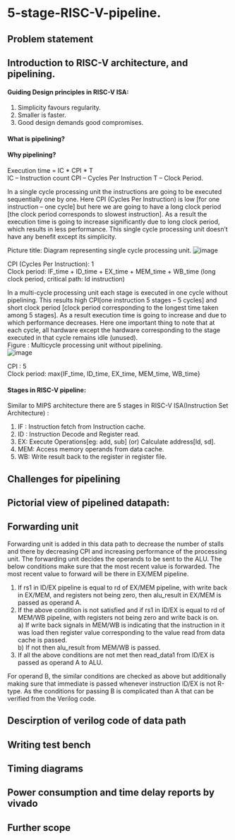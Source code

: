 # 5-stage-RISC-V-pipeline.

## Problem statement

## Introduction to RISC-V architecture, and pipelining.

#### Guiding Design principles in RISC-V ISA:
1) Simplicity favours regularity.
2) Smaller is faster.
3) Good design demands good compromises.

#### What is pipelining?

#### Why pipelining?

Execution time = IC * CPI * T <br/>
IC – Instruction count
CPI – Cycles Per Instruction
T – Clock Period.

In a single cycle processing unit the instructions are going to be executed sequentially one by one. Here CPI (Cycles Per Instruction) is low [for one instruction – one cycle] but here we are going to have a long clock period [the clock period corresponds to slowest instruction]. As a result the execution time is going to increase significantly due to long clock period, which results in less performance. This single cycle processing unit doesn’t have any benefit except its simplicity.

Picture title: Diagram representing single cycle processing unit.
![image](https://github.com/112101011/5-stage-RISC-V-pipeline./assets/111628378/565f1baa-7f5c-470f-98d9-e202809610d0)

CPI (Cycles Per Instruction): 1 <br/>
Clock period: IF_time + ID_time + EX_time + MEM_time + WB_time
		    (long clock period, critical path: ld instruction) 

In a multi-cycle processing unit each stage is executed in one cycle without pipelining. This results high CPI[one instruction 5 stages – 5 cycles] and short clock period [clock period corresponding to the longest time taken among 5 stages]. As a result execution time is going to increase and due to which performance decreases. Here one important thing to note that at each cycle, all hardware except the hardware corresponding to the stage executed in that cycle remains idle (unused). <br/>
Figure : Multicycle processing unit without pipelining. <br/>
![image](https://github.com/112101011/5-stage-RISC-V-pipeline./assets/111628378/1092caa2-fae6-447a-b17a-404f6f59b6f6) <br/>

CPI : 5 <br/>
Clock period:  max{IF_time, ID_time, EX_time, MEM_time,  WB_time}

#### Stages in RISC-V pipeline:
Similar to MIPS architecture there are 5 stages in RISC-V ISA(Instruction Set Architecture) :
1) IF : Instruction fetch from Instruction cache.
2) ID : Instruction Decode and Register read.
3) EX: Execute Operations[eg: add, sub] (or) Calculate address[ld, sd].
4) MEM: Access memory operands from data cache.
5) WB: Write result back to the register in register file.


## Challenges for pipelining

## Pictorial view of pipelined datapath:

## Forwarding unit

Forwarding unit is added in this data path to decrease the number of stalls and there by decreasing CPI and increasing performance of the processing unit.
The forwarding unit decides the operands to be sent to the ALU. The below conditions make sure that the most recent value is forwarded. The most recent value to forward will be there in EX/MEM pipeline.

1) If rs1 in ID/EX pipeline is equal to rd of EX/MEM pipeline, with write back in EX/MEM, and registers not being zero, then alu_result in EX/MEM is passed as operand A.
2) If the above condition is not satisfied and if rs1 in ID/EX is equal to rd of MEM/WB pipeline, with registers not being zero and write back is on. <br/>
   a) If write back signals in MEM/WB is indicating that the instruction in it was load then register value corresponding to the value read from data cache is passed.<br/>
   b) If not then alu_result from MEM/WB is passed.
3) If all the above conditions are not met then read_data1 from ID/EX is passed as operand A to ALU.

For operand B, the similar conditions are checked as above but additionally making sure that immediate is passed whenever instruction ID/EX is not R-type. As the conditions for passing B is complicated than A that can be verified from the Verilog code.

## Descirption of verilog code of data path

## Writing test bench

## Timing diagrams 

## Power consumption and time delay reports by vivado

## Further scope
